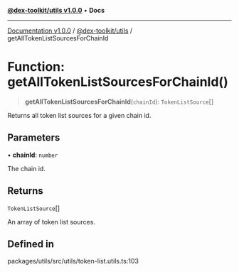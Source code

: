 [**@dex-toolkit/utils v1.0.0**](../README.md) • **Docs**

***

[Documentation v1.0.0](../../../packages.md) / [@dex-toolkit/utils](../README.md) / getAllTokenListSourcesForChainId

# Function: getAllTokenListSourcesForChainId()

> **getAllTokenListSourcesForChainId**(`chainId`): `TokenListSource`[]

Returns all token list sources for a given chain id.

## Parameters

• **chainId**: `number`

The chain id.

## Returns

`TokenListSource`[]

An array of token list sources.

## Defined in

packages/utils/src/utils/token-list.utils.ts:103
